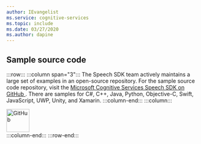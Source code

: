 ```yaml
---
author: IEvangelist
ms.service: cognitive-services
ms.topic: include
ms.date: 03/27/2020
ms.author: dapine
---
```


## Sample source code

:::row:::
    :::column span="3":::
        The Speech SDK team actively maintains a large set of examples in an open-source repository. For the sample source code repository, visit the <a href="https://aka.ms/csspeech/samples" target="_blank">Microsoft Cognitive Services Speech SDK on GitHub <span class="docon docon-navigate-external x-hidden-focus"></span></a>. There are samples for C#, C++, Java, Python, Objective-C, Swift, JavaScript, UWP, Unity, and Xamarin.
    :::column-end:::
    :::column:::
        <br>
        <div class="icon is-large">
            <img alt="GitHub" src="https://docs.microsoft.com/media/logos/logo_octokitty.svg" width="60px">
        </div>
    :::column-end:::
:::row-end:::

